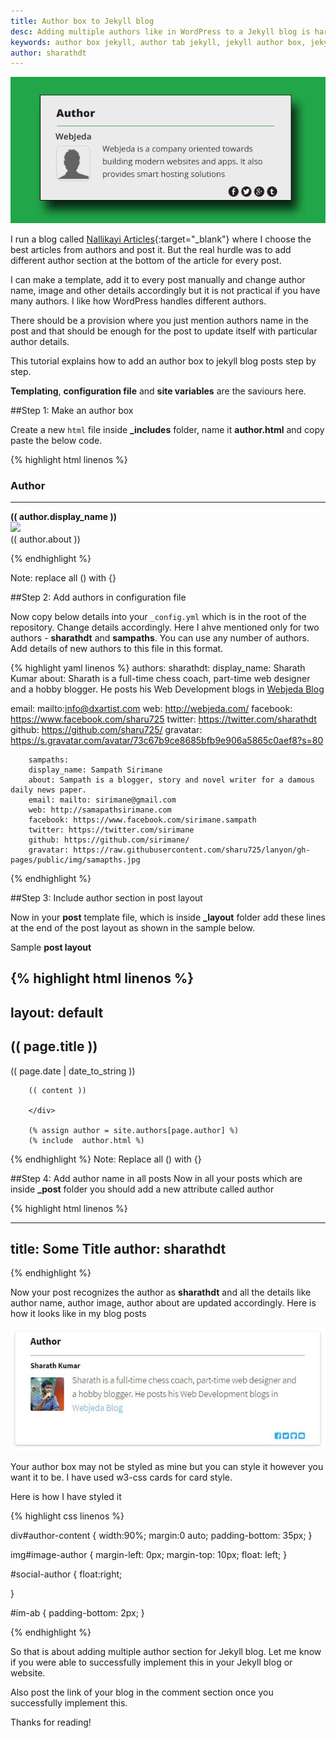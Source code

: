 ```yaml
---
title: Author box to Jekyll blog
desc: Adding multiple authors like in WordPress to a Jekyll blog is hard. But not anymore. Learn how to add an author box to your Jekyll blog with these easy steps.
keywords: author box jekyll, author tab jekyll, jekyll author box, jekyll author section
author: sharathdt
---
```


<img alt="Author box jekyll" title="Author box for jekyll" itemprop="thumbnailUrl" src="/images/author-box-jekyll.jpg">

I run a blog called [Nallikayi Articles](https://articles.nallikayi.com){:target="_blank"} where I choose the best articles from authors and post it. But the real hurdle was to add different author section at the bottom of the article for every post. 

I can make a template, add it to every post manually and change author name, image and other details accordingly but it is not practical if you have many authors. I like how WordPress handles different authors.

There should be a provision where you just mention authors name in the post and that should be enough for the post to update itself with particular author details.

This tutorial explains how to add an author box to jekyll blog posts step by step.

**Templating**, **configuration file** and **site variables** are the saviours here.

##Step 1: Make an author box

Create a new ```html``` file inside **_includes** folder, name it **author.html** and copy paste the below code.


{% highlight html linenos %}

<link rel="stylesheet" href="https://maxcdn.bootstrapcdn.com/font-awesome/4.5.0/css/font-awesome.min.css">

<div class="w3-card-2">
  <div id="author-content">
    <h3>Author</h3>
                         <hr>
     <div itemprop="author" id="name-author"><strong>(( author.display_name ))</strong><br /></div>
     <div id="im-ab">
     <img itemprop="image" id="image-author" src="(( author.gravatar ))">
        <div id="about-author">(( author.about ))</div>
        </div>
      <div id="social-author"> 
            <a href="(( author.facebook ))" ><i class="fa fa-facebook-square fa"></i></a>
            <a href="(( author.twitter ))" ><i class="fa fa-twitter-square fa"></i></a>
            <a href="(( author.github ))" ><i class="fa fa-github-square fa"></i></a>
            <a href="(( author.email ))" ><i class="fa fa-envelope-square fa"></i></a>
            </div>
       </div>
    </div>
    
{% endhighlight %}

Note: replace all () with {}

##Step 2: Add authors in configuration file

Now copy below details into your ```_config.yml``` which is in the root of the repository. Change details accordingly. Here I ahve mentioned only for two authors - **sharathdt** and **sampaths**. You can use any number of authors. Add details of new authors to this file in this format.

{% highlight yaml linenos %}
authors:
      sharathdt:
        display_name: Sharath Kumar
        about: Sharath is a full-time chess coach, part-time web designer and a hobby blogger. He posts his Web Development blogs in <a href="http://blog.webjeda.com" >Webjeda Blog</a></p>
        email: mailto:info@dxartist.com
        web: http://webjeda.com/
        facebook: https://www.facebook.com/sharu725
        twitter: https://twitter.com/sharathdt
        github: https://github.com/sharu725/
        gravatar: https://s.gravatar.com/avatar/73c67b9ce8685bfb9e906a5865c0aef8?s=80
        
        
        sampaths:
        display_name: Sampath Sirimane
        about: Sampath is a blogger, story and novel writer for a damous daily news paper.
        email: mailto: sirimane@gmail.com
        web: http://samapathsirimane.com
        facebook: https://www.facebook.com/sirimane.sampath
        twitter: https://twitter.com/sirimane
        github: https://github.com/sirimane/
        gravatar: https://raw.githubusercontent.com/sharu725/lanyon/gh-pages/public/img/samapths.jpg
        
{% endhighlight %}

##Step 3: Include author section in post layout

Now in your **post** template file, which is inside **_layout** folder add these lines at the end of the post layout as shown in the sample below.

 Sample **post layout**
 
{% highlight html linenos %} 
---
layout: default
---


<article id="post-page" >
	    <h2>(( page.title ))</h2>		
	    <time datetime="(( page.date | date_to_xmlschema ))" class="by-line" >(( page.date | date_to_string ))</time>
	    <div class="content" >

		(( content ))
		
	    </div>
    
        (% assign author = site.authors[page.author] %)
        (% include  author.html %)
        
        
</article>
 



 {% endhighlight %}
Note: Replace all () with {}


##Step 4: Add author name in all posts
Now in all your posts which are inside **_post** folder you should add a new attribute called author

{% highlight html linenos %} 


---
title: Some Title
author: sharathdt
---


{% endhighlight %}

Now your post recognizes the author as **sharathdt** and all the details like author name, author image, author about are updated accordingly. Here is how it looks like in my blog posts

![Author box for jekyll](/images/author-section-jekyll-sample.jpg)


Your author box may not be styled as mine but you can style it however you want it to be. I have used w3-css cards for card style.

Here is how I have styled it

{% highlight css linenos %} 

<link rel="stylesheet" href="http://www.w3schools.com/lib/w3.css">

div#author-content {
    width:90%;
    margin:0 auto;
    padding-bottom: 35px;
}

img#image-author {
    margin-left: 0px;
    margin-top: 10px;
    float: left;
}

#social-author {
    float:right;    

}

#im-ab {
    padding-bottom: 2px;
}


{% endhighlight %}

So that is about adding multiple author section for Jekyll blog. Let me know if you were able to successfully implement this in your Jekyll blog or website. 

Also post the link of your blog in the comment section once you successfully implement this. 

Thanks for reading!
